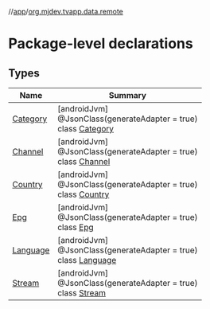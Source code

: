 //[app](../../index.md)/[org.mjdev.tvapp.data.remote](index.md)

# Package-level declarations

## Types

| Name | Summary |
|---|---|
| [Category](-category/index.md) | [androidJvm]<br>@JsonClass(generateAdapter = true)<br>class [Category](-category/index.md) |
| [Channel](-channel/index.md) | [androidJvm]<br>@JsonClass(generateAdapter = true)<br>class [Channel](-channel/index.md) |
| [Country](-country/index.md) | [androidJvm]<br>@JsonClass(generateAdapter = true)<br>class [Country](-country/index.md) |
| [Epg](-epg/index.md) | [androidJvm]<br>@JsonClass(generateAdapter = true)<br>class [Epg](-epg/index.md) |
| [Language](-language/index.md) | [androidJvm]<br>@JsonClass(generateAdapter = true)<br>class [Language](-language/index.md) |
| [Stream](-stream/index.md) | [androidJvm]<br>@JsonClass(generateAdapter = true)<br>class [Stream](-stream/index.md) |
